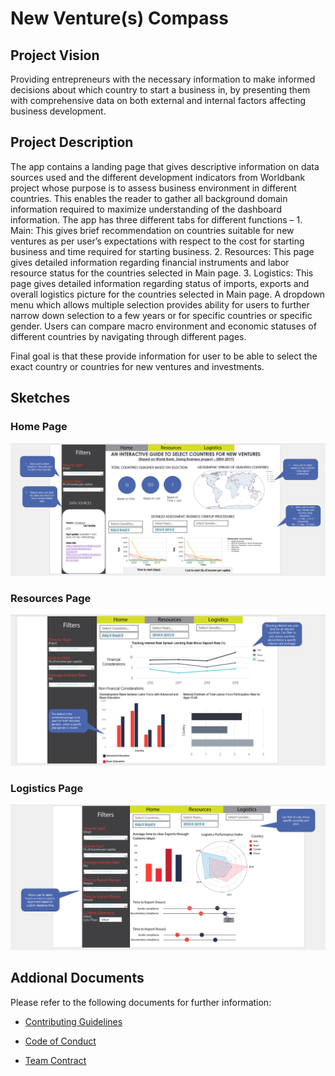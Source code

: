 # New Venture(s) Compass

## Project Vision
Providing entrepreneurs with the necessary information to make informed decisions about which country to start a business in, by presenting them with comprehensive data on both external and internal factors affecting business development.

## Project Description
The app contains a landing page that gives descriptive information on data sources used and the different development indicators from Worldbank project whose purpose is to assess business environment in different countries. This enables the reader to gather all background domain information required to maximize understanding of the dashboard information.
The app has three different tabs for different functions – 1. Main: This gives brief recommendation on countries suitable for new ventures as per user’s expectations with respect to the cost for starting business and time required for starting business. 2. Resources: This page gives detailed information regarding financial instruments and labor resource status for the countries selected in Main page. 3. Logistics: This page gives detailed information regarding status of imports, exports and overall logistics picture for the countries selected in Main page. 
A dropdown menu which allows multiple selection provides ability for users to further narrow down selection to a few years or for specific countries or specific gender. Users can compare macro environment and economic statuses of different countries by navigating through different pages. 

Final goal is that these provide information for user to be able to select the exact country or countries for new ventures and investments.

## Sketches 
### Home Page
![Home](images/Sketch-Home.png)

### Resources Page
![Resources](images/Sketch-Resources.png)

### Logistics Page
![Logistics](images/Sketch-Logistics.png)

## Addional Documents 
Please refer to the following documents for further information:

- [Contributing Guidelines](https://github.com/sahaavi/New-Venture-s-Compass/blob/main/docs/CONTRIBUTING.md)

- [Code of Conduct](https://github.com/sahaavi/New-Venture-s-Compass/blob/main/docs/CODE_OF_CONDUCT.md)

- [Team Contract](https://github.com/sahaavi/New-Venture-s-Compass/blob/main/docs/team-contract.md)
